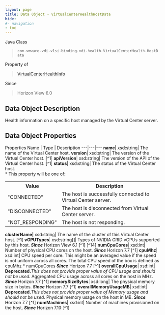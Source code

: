 ```yaml
---
layout: page
title: Data Object - VirtualCenterHealthHostData
hide:
#- navigation
- toc
---
```






Java Class
> `com.vmware.vdi.vlsi.binding.vdi.health.VirtualCenterHealth.HostData`

Property of
> [VirtualCenterHealthInfo](vdi.health.VirtualCenterHealth.VirtualCenterHealthInfo.md#field_detail)

Since
> Horizon View 6.0


## Data Object Description

Health information on a specific host managed by the Virtual Center server.

## Data Object Properties
Properties
Name |  Type |  Description
---|---|---
**name**|  xsd:string|  The name of the Virtual Center host.
**version**|  xsd:string|  The version of the Virtual Center host. [^1]
**apiVersion**|  xsd:string|  The version of the API of the Virtual Center host. [^1]
**status**|  xsd:string|  The status of the Virtual Center host.<br>* This property will be one of:<br><table><tr><th>Value</th><th>Description</th></tr><tr><td>"CONNECTED"</td><td>The host is successfully connected to Virtual Center server.</td></tr><tr><td>"DISCONNECTED"</td><td>The host is disconnected from Virtual Center server.</td></tr><tr><td>"NOT_RESPONDING"</td><td>The host is not responding.</td></tr></table>
**clusterName**|  xsd:string|  The name of the cluster of this Virtual Center host. [^1]
**vGPUTypes**|  xsd:string[]|  Types of NVIDIA GRID vGPUs supported by this host.  **_Since_** Horizon View 6.1 [^1] [^14]
**numCpuCores**|  xsd:int|  Number of physical CPU cores on the host.  **_Since_** Horizon 7.7 [^1]
**cpuMhz**|  xsd:int|  CPU speed per core. This might be an averaged value if the speed is not uniform across all cores. The total CPU speed of the box is defined as cpuMhz * numCpuCores  **_Since_** Horizon 7.7 [^1]
**overallCpuUsage**|  xsd:int| **Deprecated.**_This does not provide proper value of CPU usage and should not be used._ Aggregated CPU usage across all cores on the host in MHz.  **_Since_** Horizon 7.7 [^1]
**memorySizeBytes**|  xsd:long|  The physical memory size in bytes.  **_Since_** Horizon 7.7 [^1]
**overallMemoryUsageMB**|  xsd:int| **Deprecated.**_This does not provide proper value of Memory usage and should not be used._ Physical memory usage on the host in MB.  **_Since_** Horizon 7.7 [^1]
**numMachines**|  xsd:int|  Number of machines provisioned on the host.  **_Since_** Horizon 7.10 [^1]


 
